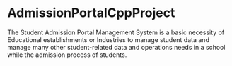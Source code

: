 # AdmissionPortalCppProject
The Student Admission Portal Management System is a basic necessity of Educational establishments or Industries to manage student data and manage many other student-related data and operations needs in a school while the admission process of students.

